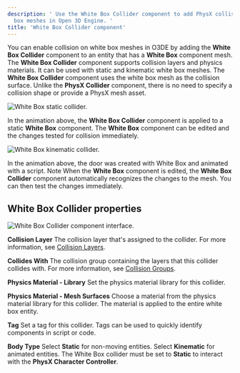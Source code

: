 ```yaml
---
description: ' Use the White Box Collider component to add PhysX collision to white
  box meshes in Open 3D Engine. '
title: 'White Box Collider component'
---
```





You can enable collision on white box meshes in O3DE by adding the **White Box Collider** component to an entity that has a **White Box** component mesh. The **White Box Collider** component supports collision layers and physics materials. It can be used with static and kinematic white box meshes. The **White Box Collider** component uses the white box mesh as the collision surface. Unlike the **PhysX Collider** component, there is no need to specify a collision shape or provide a PhysX mesh asset.

![White Box static collider.](/images/user-guide/component/whitebox/white-box-collider-A.gif)

In the animation above, the **White Box Collider** component is applied to a static **White Box** component. The **White Box** component can be edited and the changes tested for collision immediately.

![White Box kinematic collider.](/images/user-guide/component/whitebox/white-box-collider-B.gif)

In the animation above, the door was created with White Box and animated with a script. Note When the **White Box** component is edited, the **White Box Collider** component automatically recognizes the changes to the mesh. You can then test the changes immediately.

## White Box Collider properties 

![White Box Collider component interface.](/images/user-guide/component/whitebox/ui-white-box-collider.png)

****Collision Layer****
The collision layer that's assigned to the collider. For more information, see [Collision Layers](/docs/user-guide/interactivity/physics/nvidia-physx/configuring/configuration-collision-layers/).

****Collides With****
The collision group containing the layers that this collider collides with. For more information, see [Collision Groups](/docs/user-guide/interactivity/physics/nvidia-physx/configuring/configuration-collision-groups/).

****Physics Material - Library****
Set the physics material library for this collider.

****Physics Material - Mesh Surfaces****
Choose a material from the physics material library for this collider. The material is applied to the entire white box entity.

****Tag****
Set a tag for this collider. Tags can be used to quickly identify components in script or code.

****Body Type****
Select **Static** for non-moving entities. Select **Kinematic** for animated entities.
The White Box collider must be set to **Static** to interact with the **PhysX Character Controller**.
